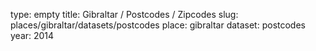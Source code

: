 type: empty
title: Gibraltar / Postcodes / Zipcodes
slug: places/gibraltar/datasets/postcodes
place: gibraltar
dataset: postcodes
year: 2014
